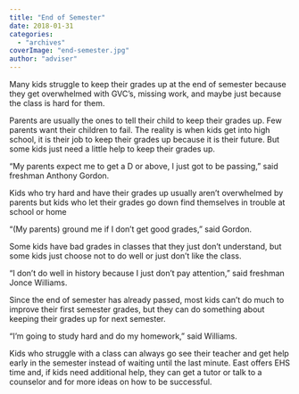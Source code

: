 ```yaml
---
title: "End of Semester"
date: 2018-01-31
categories: 
  - "archives"
coverImage: "end-semester.jpg"
author: "adviser"
---
```


Many kids struggle to keep their grades up at the end of semester because they get overwhelmed with GVC’s, missing work, and maybe just because the class is hard for them.

Parents are usually the ones to tell their child to keep their grades up. Few parents want their children to fail. The reality is when kids get into high school, it is their job to keep their grades up because it is their future. But some kids just need a little help to keep their grades up.

“My parents expect me to get a D or above, I just got to be passing,” said freshman Anthony Gordon.

Kids who try hard and have their grades up usually aren’t overwhelmed by parents but kids who let their grades go down find themselves in trouble at school or home

“(My parents) ground me if I don’t get good grades,” said Gordon.

Some kids have bad grades in classes that they just don’t understand, but some kids just choose not to do well or just don’t like the class.

“I don’t do well in history because I just don’t pay attention,” said freshman Jonce Williams.

Since the end of semester has already passed, most kids can’t do much to improve their first semester grades, but they can do something about keeping their grades up for next semester.

“I’m going to study hard and do my homework,” said Williams.

Kids who struggle with a class can always go see their teacher and get help early in the semester instead of waiting until the last minute. East offers EHS time and, if kids need additional help, they can get a tutor or talk to a counselor and for more ideas on how to be successful.
